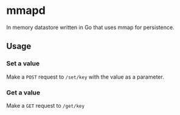 # mmapd
In memory datastore written in Go that uses mmap for persistence.

## Usage
### Set a value
Make a `POST` request to `/set/key` with the value as a parameter.

### Get a value
Make a `GET` request to `/get/key`
